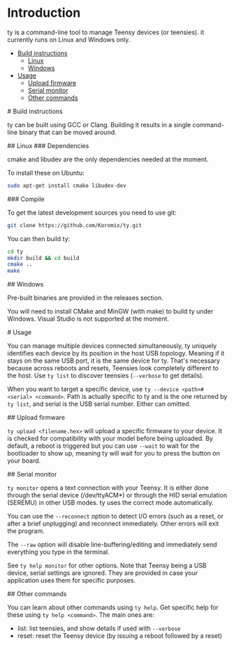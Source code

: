 # Introduction

ty is a command-line tool to manage Teensy devices (or teensies). it currently runs on Linux and Windows only.

- [Build instructions](#build)
  - [Linux](#build_linux)
  - [Windows](#build_windows)
- [Usage](#usage)
  - [Upload firmware](#usage_upload)
  - [Serial monitor](#usage_monitor)
  - [Other commands](#usage_misc)

<a name="build"/>
# Build instructions

ty can be built using GCC or Clang. Building it results in a single command-line binary that can be moved around.

<a name="build_linux"/>
## Linux

<a name="build_linux_dependencies"/>
### Dependencies

cmake and libudev are the only dependencies needed at the moment.

To install these on Ubuntu:
```bash
sudo apt-get install cmake libudev-dev
```

<a name="build_linux_compile"/>
### Compile

To get the latest development sources you need to use git:
```bash
git clone https://github.com/Koromix/ty.git
```

You can then build ty:
```bash
cd ty
mkdir build && cd build
cmake ..
make
```

<a name="build_windows"/>
## Windows

Pre-built binaries are provided in the releases section.

You will need to install CMake and MinGW (with make) to build ty under Windows. Visual Studio is not supported at the moment.

<a name="usage"/>
# Usage

You can manage multiple devices connected simultaneously, ty uniquely identifies each device by its position in the host USB topology. Meaning if it stays on the same USB port, it is the same device for ty. That's necessary because across reboots and resets, Teensies look completely different to the host. Use `ty list` to discover teensies (`--verbose` to get details).

When you want to target a specific device, use `ty --device <path>#<serial> <command>`. Path is actually specific to ty and is the one returned by `ty list`, and serial is the USB serial number. Either can omitted.

<a name="usage_upload"/>
## Upload firmware

`ty upload <filename.hex>` will upload a specific firmware to your device. It is checked for compatibility with your model before being uploaded. By default, a reboot is triggered but you can use `--wait` to wait for the bootloader to show up, meaning ty will wait for you to press the button on your board.

<a name="usage_monitor"/>
## Serial monitor

`ty monitor` opens a text connection with your Teensy. It is either done through the serial device (/dev/ttyACM*) or through the HID serial emulation (SEREMU) in other USB modes. ty uses the correct mode automatically.

You can use the `--reconnect` option to detect I/O errors (such as a reset, or after a brief unplugging) and reconnect immediately. Other errors will exit the program.

The `--raw` option will disable line-buffering/editing and immediately send everything you type in the terminal.

See `ty help monitor` for other options. Note that Teensy being a USB device, serial settings are ignored. They are provided in case your application uses them for specific purposes.

<a name="usage_misc"/>
## Other commands

You can learn about other commands using `ty help`. Get specific help for these using `ty help <command>`. The main ones are:
* list: list teensies, and show details if used with `--verbose`
* reset: reset the Teensy device (by issuing a reboot followed by a reset)
